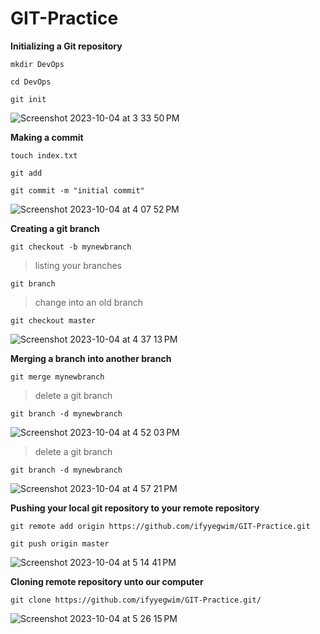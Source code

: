 # GIT-Practice

**Initializing a Git repository**
```
mkdir DevOps
```
```
cd DevOps
```
```
git init
```
![Screenshot 2023-10-04 at 3 33 50 PM](https://github.com/ifyyegwim/GIT-Practice/assets/134213051/43188059-31d8-4a99-b68b-637e488c9874)

**Making a commit**
```
touch index.txt
```
```
git add
```
```
git commit -m "initial commit"
```
![Screenshot 2023-10-04 at 4 07 52 PM](https://github.com/ifyyegwim/GIT-Practice/assets/134213051/3a77b2e8-319f-4078-84a9-4808044a7d1c)

**Creating a git branch**
```
git checkout -b mynewbranch
```
> listing your branches
```
git branch
```
>change into an old branch
```
git checkout master
```
![Screenshot 2023-10-04 at 4 37 13 PM](https://github.com/ifyyegwim/GIT-Practice/assets/134213051/6d0748e9-ba51-460a-a4e1-5ffb6cecb56f)

**Merging a branch into another branch**
```
git merge mynewbranch
```
>delete a git branch
```
git branch -d mynewbranch
```
![Screenshot 2023-10-04 at 4 52 03 PM](https://github.com/ifyyegwim/GIT-Practice/assets/134213051/5c3c949c-7664-472c-bfe9-7baaf8ae5b07)

>delete a git branch
```
git branch -d mynewbranch
```
![Screenshot 2023-10-04 at 4 57 21 PM](https://github.com/ifyyegwim/GIT-Practice/assets/134213051/a5ef8280-a8a8-42ec-a664-1565d85b9676)

**Pushing your local git repository to your remote repository**
```
git remote add origin https://github.com/ifyyegwim/GIT-Practice.git
```
```
git push origin master
```
![Screenshot 2023-10-04 at 5 14 41 PM](https://github.com/ifyyegwim/GIT-Practice/assets/134213051/0134c7a4-8628-433b-8e55-752cf15e58ab)

**Cloning remote repository unto our computer**
```
git clone https://github.com/ifyyegwim/GIT-Practice.git/
```
![Screenshot 2023-10-04 at 5 26 15 PM](https://github.com/ifyyegwim/GIT-Practice/assets/134213051/c94d5a6f-2911-48c7-813f-71c068251e1f)


